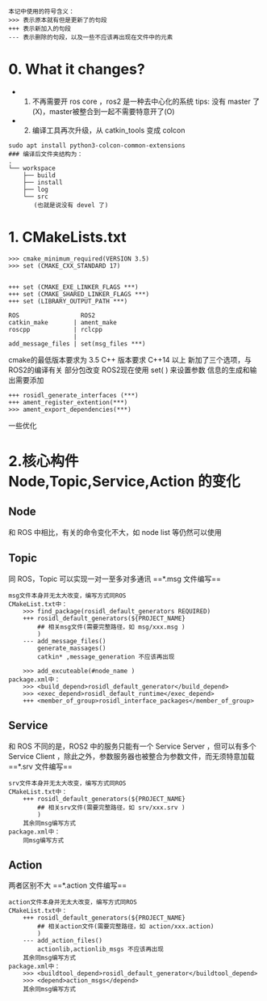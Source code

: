 ```
本记中使用的符号含义：
>>> 表示原本就有但是更新了的句段
+++ 表示新加入的句段
--- 表示删除的句段，以及一些不应该再出现在文件中的元素
```
# 0. What it changes?
* 1. 不再需要开 ros core ，ros2 是一种去中心化的系统
  tips: 没有 master 了(X)，master被整合到一起不需要特意开了(O)
* 2. 编译工具再次升级，从 catkin_tools 变成 colcon 
```
sudo apt install python3-colcon-common-extensions
### 编译后文件夹结构为：
.
└── workspace
    ├── build
    ├── install
    ├── log
    └── src
	   (也就是说没有 devel 了)
``` 
# 1. CMakeLists.txt
```
>>> cmake_minimum_required(VERSION 3.5)
>>> set (CMAKE_CXX_STANDARD 17)


+++ set (CMAKE_EXE_LINKER_FLAGS ***)
+++ set (CMAKE_SHARED_LINKER_FLAGS ***)
+++ set (LIBRARY_OUTPUT_PATH ***)

ROS                 ROS2
catkin_make       | ament_make
roscpp            | rclcpp
                  |
add_message_files | set(msg_files ***)
```
cmake的最低版本要求为 3.5
C++ 版本要求 C++14 以上
新加了三个选项，与ROS2的编译有关
部分包改变
ROS2现在使用 set( ) 来设置参数
信息的生成和输出需要添加
```
+++ rosidl_generate_interfaces (***)
+++ ament_register_extention(***)
>>> ament_export_dependencies(***)
```
一些优化
# 2.核心构件 Node,Topic,Service,Action 的变化
## Node
和 ROS 中相比，有关的命令变化不大，如 node list 等仍然可以使用
## Topic
同 ROS，Topic 可以实现一对一至多对多通讯
==\*.msg 文件编写==
```
msg文件本身并无太大改变，编写方式同ROS
CMakeList.txt中：
	>>> find_package(rosidl_default_generators REQUIRED)
	+++ rosidl_default_generators(${PROJECT_NAME}
		## 相关msg文件(需要完整路径，如 msg/xxx.msg )
		)
	--- add_message_files()
		generate_massages()
		catkin* ,message_generation 不应该再出现

	>>> add_excuteable(#node_name )
package.xml中：
	>>> <build_depend>rosidl_default_generator</build_depend>
	>>> <exec_depend>rosidl_default_runtime</exec_depend>
	+++ <member_of_group>rosidl_interface_packages</member_of_group> 

```
## Service
和 ROS 不同的是，ROS2 中的服务只能有一个 Service Server ，但可以有多个 Service Client ，除此之外，参数服务器也被整合为参数文件，而无须特意加载
==\*.srv 文件编写==
```
srv文件本身并无太大改变，编写方式同ROS
CMakeList.txt中：
	+++ rosidl_default_generators(${PROJECT_NAME}
		## 相关srv文件(需要完整路径，如 srv/xxx.srv )
		)
	其余同msg编写方式
package.xml中：
	同msg编写方式
```
## Action
两者区别不大
==\*.action 文件编写==
```
action文件本身并无太大改变，编写方式同ROS
CMakeList.txt中：
	+++ rosidl_default_generators(${PROJECT_NAME}
		## 相关action文件(需要完整路径，如 action/xxx.action)
		)
	--- add_action_files()
		actionlib,actionlib_msgs 不应该再出现
	其余同msg编写方式
package.xml中：
	>>> <buildtool_depend>rosidl_default_generator</buildtool_depend>
	>>> <depend>action_msgs</depend>
	其余同msg编写方式 
```